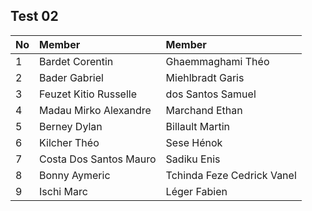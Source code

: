 ## Test 02

|No| Member| Member|
|:---|:---|:---|
|1| Bardet Corentin| Ghaemmaghami Théo|
|2| Bader Gabriel| Miehlbradt Garis|
|3| Feuzet Kitio Russelle| dos Santos Samuel|
|4| Madau Mirko Alexandre| Marchand Ethan|
|5| Berney Dylan| Billault Martin|
|6| Kilcher Théo| Sese Hénok|
|7| Costa Dos Santos Mauro| Sadiku Enis|
|8| Bonny Aymeric| Tchinda Feze Cedrick Vanel|
|9| Ischi Marc| Léger Fabien|
